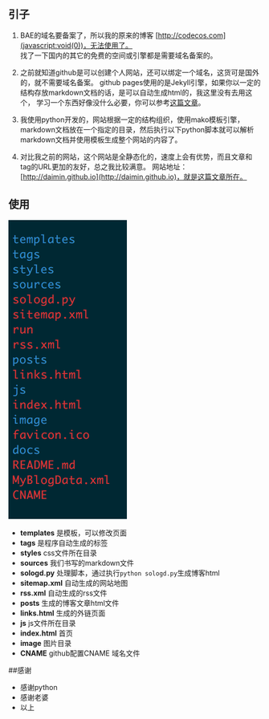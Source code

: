## 引子
1. BAE的域名要备案了，所以我的原来的博客 [http://codecos.com](javascript:void(0))，无法使用了。  
找了一下国内的其它的免费的空间或引擎都是需要域名备案的。

2. 之前就知道github是可以创建个人网站，还可以绑定一个域名，这货可是国外的，就不需要域名备案。
github pages使用的是Jekyll引擎，如果你以一定的结构存放markdown文档的话，是可以自动生成html的，我这里没有去用这个，
学习一个东西好像没什么必要，你可以参考[这篇文章](http://www.ruanyifeng.com/blog/2012/08/blogging_with_jekyll.html)。

3. 我使用python开发的，网站根据一定的结构组织，使用mako模板引擎，markdown文档放在一个指定的目录，然后执行以下python脚本就可以解析markdown文档并使用模板生成整个网站的内容了。

4. 对比我之前的网站，这个网站是全静态化的，速度上会有优势，而且文章和tag的URL更加的友好，总之我比较满意。
网站地址：[http://daimin.github.io](http://daimin.github.io)，就是这篇文章所在。

## 使用
  
  ![](image/QQ20160927-0@2x.png)

  * **templates** 是模板，可以修改页面
  * **tags** 是程序自动生成的标签
  * **styles** css文件所在目录
  * **sources** 我们书写的markdown文件
  * **sologd.py** 处理脚本，通过执行`python sologd.py`生成博客html
  * **sitemap.xml** 自动生成的网站地图
  * **rss.xml** 自动生成的rss文件
  * **posts** 生成的博客文章html文件
  * **links.html** 生成的外链页面
  * **js** js文件所在目录
  * **index.html** 首页
  * **image** 图片目录
  * **CNAME** github配置CNAME 域名文件

##感谢
* 感谢python
* 感谢老婆
* 以上


